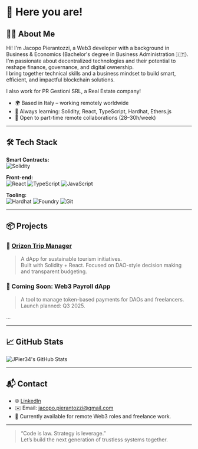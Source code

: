 # 👋 Here you are!

## 👨‍💻 About Me

Hi! I'm Jacopo Pierantozzi, a Web3 developer with a background in Business & Economics (Bachelor's degree in Business Administration 🇮🇹).  
I'm passionate about decentralized technologies and their potential to reshape finance, governance, and digital ownership.  
I bring together technical skills and a business mindset to build smart, efficient, and impactful blockchain solutions.

I also work for PR Gestioni SRL, a Real Estate company!

- 🌍 Based in Italy – working remotely worldwide
- 🧠 Always learning: Solidity, React, TypeScript, Hardhat, Ethers.js
- 🤝 Open to part-time remote collaborations (28–30h/week)

---

## 🛠 Tech Stack

**Smart Contracts:**  
![Solidity](https://img.shields.io/badge/Solidity-%23363636.svg?style=flat&logo=solidity&logoColor=white)

**Front-end:**  
![React](https://img.shields.io/badge/React-%2361DAFB.svg?style=flat&logo=react&logoColor=black)
![TypeScript](https://img.shields.io/badge/TypeScript-%23007ACC.svg?style=flat&logo=typescript&logoColor=white)
![JavaScript](https://img.shields.io/badge/JavaScript-%23F7DF1E.svg?style=flat&logo=javascript&logoColor=black)

**Tooling:**  
![Hardhat](https://img.shields.io/badge/Hardhat-%23000000.svg?style=flat&logo=ethereum&logoColor=white)
![Foundry](https://img.shields.io/badge/Foundry-%23000000.svg?style=flat&logo=forge&logoColor=white)
![Git](https://img.shields.io/badge/Git-%23F05032.svg?style=flat&logo=git&logoColor=white)

---

## 📦 Projects

### 🚀 [Orizon Trip Manager](https://github.com/JPier34/orizon-trip-manager)
> A dApp for sustainable tourism initiatives.  
Built with Solidity + React. Focused on DAO-style decision making and transparent budgeting.

### 💸 Coming Soon: Web3 Payroll dApp  
> A tool to manage token-based payments for DAOs and freelancers.  
Launch planned: Q3 2025.

...


---

## 📈 GitHub Stats

![JPier34's GitHub Stats](https://github-readme-stats.vercel.app/api?username=JPier34&show_icons=true&theme=gruvbox)

---

## 📬 Contact

- 🌐 [LinkedIn]([https://www.linkedin.com/in/tuo-nome-personalizzato](https://www.linkedin.com/in/jacopo-pierantozzi-46240b288/))
- ✉️ Email: jacopo.pierantozzi@gmail.com
- 🧠 Currently available for remote Web3 roles and freelance work.

---

> “Code is law. Strategy is leverage.”  
Let’s build the next generation of trustless systems together.  
